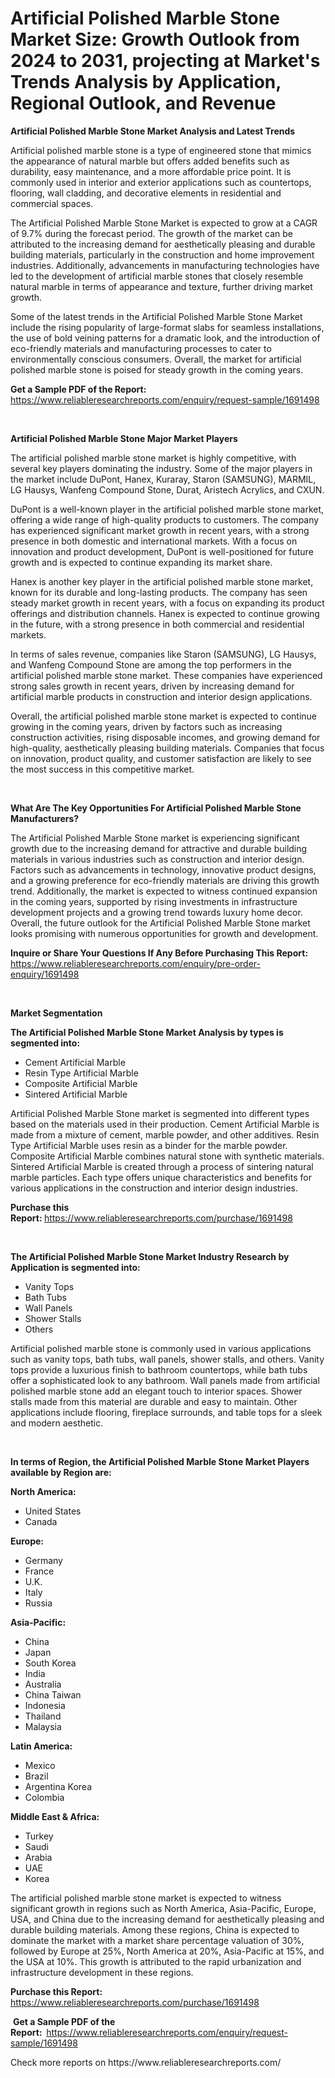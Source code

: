 <p><h1>Artificial Polished Marble Stone Market Size: Growth Outlook from 2024 to 2031, projecting at Market's Trends Analysis by Application, Regional Outlook, and Revenue</h1></p><p><strong>Artificial Polished Marble Stone Market Analysis and Latest Trends</strong></p>
<p><p>Artificial polished marble stone is a type of engineered stone that mimics the appearance of natural marble but offers added benefits such as durability, easy maintenance, and a more affordable price point. It is commonly used in interior and exterior applications such as countertops, flooring, wall cladding, and decorative elements in residential and commercial spaces.</p><p>The Artificial Polished Marble Stone Market is expected to grow at a CAGR of 9.7% during the forecast period. The growth of the market can be attributed to the increasing demand for aesthetically pleasing and durable building materials, particularly in the construction and home improvement industries. Additionally, advancements in manufacturing technologies have led to the development of artificial marble stones that closely resemble natural marble in terms of appearance and texture, further driving market growth.</p><p>Some of the latest trends in the Artificial Polished Marble Stone Market include the rising popularity of large-format slabs for seamless installations, the use of bold veining patterns for a dramatic look, and the introduction of eco-friendly materials and manufacturing processes to cater to environmentally conscious consumers. Overall, the market for artificial polished marble stone is poised for steady growth in the coming years.</p></p>
<p><strong>Get a Sample PDF of the Report:&nbsp;</strong> <a href="https://www.reliableresearchreports.com/enquiry/request-sample/1691498">https://www.reliableresearchreports.com/enquiry/request-sample/1691498</a></p>
<p>&nbsp;</p>
<p><strong>Artificial Polished Marble Stone Major Market Players</strong></p>
<p><p>The artificial polished marble stone market is highly competitive, with several key players dominating the industry. Some of the major players in the market include DuPont, Hanex, Kuraray, Staron (SAMSUNG), MARMIL, LG Hausys, Wanfeng Compound Stone, Durat, Aristech Acrylics, and CXUN.</p><p>DuPont is a well-known player in the artificial polished marble stone market, offering a wide range of high-quality products to customers. The company has experienced significant market growth in recent years, with a strong presence in both domestic and international markets. With a focus on innovation and product development, DuPont is well-positioned for future growth and is expected to continue expanding its market share.</p><p>Hanex is another key player in the artificial polished marble stone market, known for its durable and long-lasting products. The company has seen steady market growth in recent years, with a focus on expanding its product offerings and distribution channels. Hanex is expected to continue growing in the future, with a strong presence in both commercial and residential markets.</p><p>In terms of sales revenue, companies like Staron (SAMSUNG), LG Hausys, and Wanfeng Compound Stone are among the top performers in the artificial polished marble stone market. These companies have experienced strong sales growth in recent years, driven by increasing demand for artificial marble products in construction and interior design applications.</p><p>Overall, the artificial polished marble stone market is expected to continue growing in the coming years, driven by factors such as increasing construction activities, rising disposable incomes, and growing demand for high-quality, aesthetically pleasing building materials. Companies that focus on innovation, product quality, and customer satisfaction are likely to see the most success in this competitive market.</p></p>
<p>&nbsp;</p>
<p><strong>What Are The Key Opportunities For Artificial Polished Marble Stone Manufacturers?</strong></p>
<p><p>The Artificial Polished Marble Stone market is experiencing significant growth due to the increasing demand for attractive and durable building materials in various industries such as construction and interior design. Factors such as advancements in technology, innovative product designs, and a growing preference for eco-friendly materials are driving this growth trend. Additionally, the market is expected to witness continued expansion in the coming years, supported by rising investments in infrastructure development projects and a growing trend towards luxury home decor. Overall, the future outlook for the Artificial Polished Marble Stone market looks promising with numerous opportunities for growth and development.</p></p>
<p><strong>Inquire or Share Your Questions If Any Before Purchasing This Report:</strong> <a href="https://www.reliableresearchreports.com/enquiry/pre-order-enquiry/1691498">https://www.reliableresearchreports.com/enquiry/pre-order-enquiry/1691498</a></p>
<p>&nbsp;</p>
<p><strong>Market Segmentation</strong></p>
<p><strong>The Artificial Polished Marble Stone Market Analysis by types is segmented into:</strong></p>
<p><ul><li>Cement Artificial Marble</li><li>Resin Type Artificial Marble</li><li>Composite Artificial Marble</li><li>Sintered Artificial Marble</li></ul></p>
<p><p>Artificial Polished Marble Stone market is segmented into different types based on the materials used in their production. Cement Artificial Marble is made from a mixture of cement, marble powder, and other additives. Resin Type Artificial Marble uses resin as a binder for the marble powder. Composite Artificial Marble combines natural stone with synthetic materials. Sintered Artificial Marble is created through a process of sintering natural marble particles. Each type offers unique characteristics and benefits for various applications in the construction and interior design industries.</p></p>
<p><strong>Purchase this Report:&nbsp;</strong><a href="https://www.reliableresearchreports.com/purchase/1691498">https://www.reliableresearchreports.com/purchase/1691498</a></p>
<p>&nbsp;</p>
<p><strong>The Artificial Polished Marble Stone Market Industry Research by Application is segmented into:</strong></p>
<p><ul><li>Vanity Tops</li><li>Bath Tubs</li><li>Wall Panels</li><li>Shower Stalls</li><li>Others</li></ul></p>
<p><p>Artificial polished marble stone is commonly used in various applications such as vanity tops, bath tubs, wall panels, shower stalls, and others. Vanity tops provide a luxurious finish to bathroom countertops, while bath tubs offer a sophisticated look to any bathroom. Wall panels made from artificial polished marble stone add an elegant touch to interior spaces. Shower stalls made from this material are durable and easy to maintain. Other applications include flooring, fireplace surrounds, and table tops for a sleek and modern aesthetic.</p></p>
<p>&nbsp;</p>
<p><strong>In terms of Region, the Artificial Polished Marble Stone Market Players available by Region are:</strong></p>
<p>
    <p> <strong> North America: </strong>
        <ul>
            <li>United States</li>
            <li>Canada</li>
        </ul>
        </p> 
    <p> <strong> Europe: </strong>
        <ul>
            <li>Germany</li>
            <li>France</li>
            <li>U.K.</li>
            <li>Italy</li>
            <li>Russia</li>
        </ul>
        </p> 
    <p> <strong> Asia-Pacific: </strong>
        <ul>
            <li>China</li>
            <li>Japan</li>
            <li>South Korea</li>
            <li>India</li>
            <li>Australia</li>
            <li>China Taiwan</li>
            <li>Indonesia</li>
            <li>Thailand</li>
            <li>Malaysia</li>
        </ul>
        </p> 
    <p> <strong> Latin America: </strong>
        <ul>
            <li>Mexico</li>
            <li>Brazil</li>
            <li>Argentina Korea</li>
            <li>Colombia</li>
        </ul>
        </p> 
    <p> <strong> Middle East & Africa: </strong>
        <ul>
            <li>Turkey</li>
            <li>Saudi</li>
            <li>Arabia</li>
            <li>UAE</li>
            <li>Korea</li>
        </ul>
    </p>
    </p>
<p><p>The artificial polished marble stone market is expected to witness significant growth in regions such as North America, Asia-Pacific, Europe, USA, and China due to the increasing demand for aesthetically pleasing and durable building materials. Among these regions, China is expected to dominate the market with a market share percentage valuation of 30%, followed by Europe at 25%, North America at 20%, Asia-Pacific at 15%, and the USA at 10%. This growth is attributed to the rapid urbanization and infrastructure development in these regions.</p></p>
<p><strong>Purchase this Report: </strong><a href="https://www.reliableresearchreports.com/purchase/1691498">https://www.reliableresearchreports.com/purchase/1691498</a></p>
<p>&nbsp;<strong>Get a Sample PDF of the Report:&nbsp;&nbsp;</strong><a href="https://www.reliableresearchreports.com/enquiry/request-sample/1691498">https://www.reliableresearchreports.com/enquiry/request-sample/1691498</a></p>
<p><strong></strong></p>
<p>Check more reports on https://www.reliableresearchreports.com/</p>